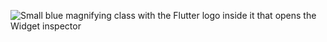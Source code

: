 ![Small blue magnifying class with the Flutter logo inside it that opens the Widget inspector](/assets/images/docs/testing/debugging/vscode-icons/inspector.png)